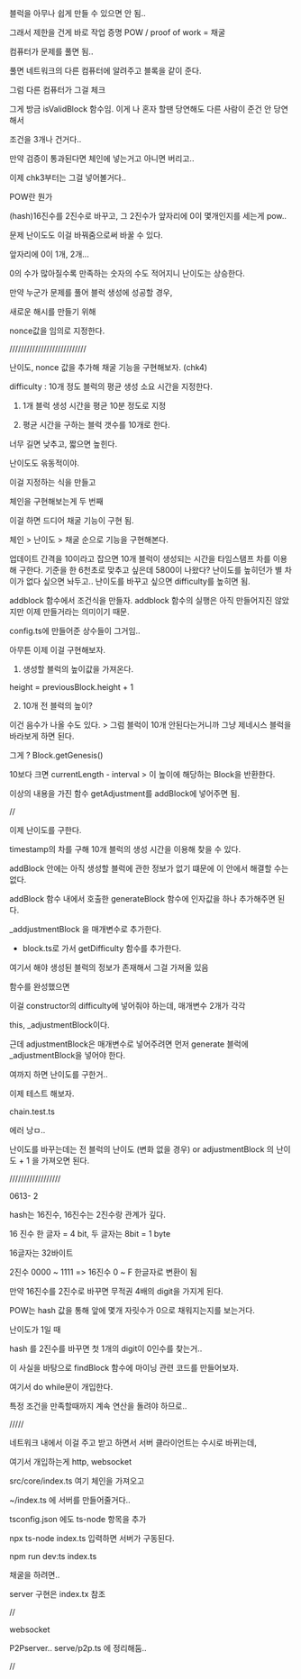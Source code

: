 블럭을 아무나 쉽게 만들 수 있으면 안 됨..

그래서 제한을 건게 바로 작업 증명 POW / proof of work = 채굴

컴퓨터가 문제를 풀면 됨..

풀면 네트워크의 다른 컴퓨터에 알려주고 블록을 같이 준다.

그럼 다른 컴퓨터가 그걸 체크

그게 방금 isValidBlock 함수임. 이게 나 혼자 할땐 당연해도 다른 사람이 준건 안 당연해서

조건을 3개나 건거다..

만약 검증이 통과된다면 체인에 넣는거고 아니면 버리고..

이제 chk3부터는 그걸 넣어볼거다..

POW란 뭔가

(hash)16진수를 2진수로 바꾸고, 그 2진수가 앞자리에 0이 몇개인지를 세는게 pow..

문제 난이도도 이걸 바꿔줌으로써 바꿀 수 있다.

앞자리에 0이 1개, 2개...

0의 수가 많아질수록 만족하는 숫자의 수도 적어지니 난이도는 상승한다.

만약 누군가 문제를 풀어 블럭 생성에 성공할 경우,

새로운 해시를 만들기 위해

nonce값을 임의로 지정한다.

///////////////////////////

난이도, nonce 값을 추가해 채굴 기능을 구현해보자. (chk4)

difficulty : 10개 정도 블럭의 평균 생성 소요 시간을 지정한다.

1. 1개 블럭 생성 시간을 평균 10분 정도로 지정

2. 평균 시간을 구하는 블럭 갯수를 10개로 한다.

너무 길면 낮추고, 짧으면 높힌다.

난이도도 윾동적이야.

이걸 지정하는 식을 만들고

체인을 구현해보는게 두 번째

이걸 하면 드디어 채굴 기능이 구현 됨.

체인 > 난이도 > 채굴 순으로 기능을 구현해본다.



업데이트 간격을 10이라고 잡으면 10개 블럭이 생성되는 시간을 타임스탬프 차를 이용해 구한다.
기준을 한 6천초로 맞추고 싶은데 5800이 나왔다? 난이도를 높히던가 별 차이가 없다 싶으면 놔두고..
난이도를 바꾸고 싶으면 difficulty를 높히면 됨.

addblock 함수에서 조건식을 만들자.
addblock 함수의 실행은 아직 만들어지진 않았지만 이제 만들거라는 의미이기 때문.

config.ts에 만들어준 상수들이 그거임..

아무튼 이제 이걸 구현해보자.

1. 생성할 블럭의 높이값을 가져온다.

height = previousBlock.height + 1

2. 10개 전 블럭의 높이?

이건 음수가 나올 수도 있다. > 그럼 블럭이 10개 안된다는거니까 그냥 제네시스 블럭을 바라보게 하면 된다.

그게 ? Block.getGenesis()

10보다 크면 currentLength - interval > 이 높이에 해당하는 Block을 반환한다.

이상의 내용을 가진 함수 getAdjustment를 addBlock에 넣어주면 됨.

//

이제 난이도를 구한다.

timestamp의 차를 구해 10개 블럭의 생성 시간을 이용해 찾을 수 있다.

addBlock 안에는 아직 생성할 블럭에 관한 정보가 없기 떄문에 이 안에서 해결할 수는 없다.

addBlock 함수 내에서 호출한 generateBlock 함수에 인자값을 하나 추가해주면 된다.

_addjustmentBlock 을 매개변수로 추가한다.

+ block.ts로 가서 getDifficulty 함수를 추가한다.

여기서 해야 생성된 블럭의 정보가 존재해서 그걸 가져올 있음

함수를 완성했으면

이걸 constructor의 difficulty에 넣어줘야 하는데, 매개변수 2개가 각각

this, _adjustmentBlock이다.

근데 adjustmentBlock은 매개변수로 넣어주려면 먼저 generate 블럭에 _adjustmentBlock을 넣어야 한다.

여까지 하면 난이도를 구한거..

이제 테스트 해보자.

chain.test.ts

에러 낭ㅁ..

난이도를 바꾸는데는 전 블럭의 난이도 (변화 없을 경우) or adjustmentBlock 의 난이도 + 1 을 가져오면 된다.

//////////////////

0613- 2 

hash는 16진수, 16진수는 2진수랑 관계가 깊다.

16 진수 한 글자 = 4 bit, 두 글자는 8bit = 1 byte

16글자는 32바이트

2진수 0000 ~ 1111 => 16진수 0 ~ F 한글자로 변환이 됨

만약 16진수를 2진수로 바꾸면 무적권 4배의 digit을 가지게 된다.

POW는 hash 값을 통해 앞에 몇개 자릿수가 0으로 채워지는지를 보는거다.

난이도가 1일 때

hash 를 2진수를 바꾸면 첫 1개의 digit이 0인수를 찾는거..

이 사실을 바탕으로 findBlock 함수에 마이닝 관련 코드를 만들어보자.

여기서 do while문이 개입한다.

특정 조건을 만족할때까지 계속 연산을 돌려야 하므로..

/////

네트워크 내에서 이걸 주고 받고 하면서 서버 클라이언트는 수시로 바뀌는데,

여기서 개입하는게 http, websocket

src/core/index.ts
여기 체인을 가져오고

~/index.ts
에 서버를 만들어줄거다..

tsconfig.json 에도 ts-node 항목을 추가

npx ts-node index.ts 입력하면 서버가 구동된다.

npm run dev:ts index.ts

채굴을 하려면..

server 구현은 index.tx 참조

//

websocket

P2Pserver.. serve/p2p.ts 에 정리해둠..

//